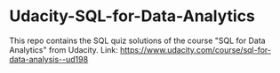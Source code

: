 # Udacity-SQL-for-Data-Analytics
This repo contains the SQL quiz solutions of the course "SQL for Data Analytics" from Udacity. 
Link: https://www.udacity.com/course/sql-for-data-analysis--ud198

